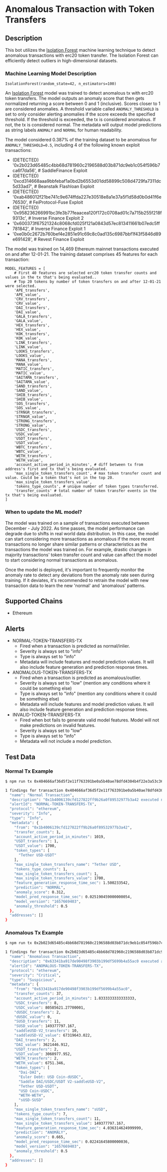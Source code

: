 # Anomalous Transaction with Token Transfers

## Description

This bot utilizes the [Isolation Forest](https://scikit-learn.org/stable/modules/outlier_detection.html#isolation-forest) machine learning technique to detect anomalous transactions with erc20 token transfer. The Isolation Forest can efficiently detect outliers in high-dimensional datasets.

### Machine Learning Model Description

```
IsolationForest(random_state=42, n_estimators=100)
```

An [Isolation Forest](https://scikit-learn.org/stable/modules/generated/sklearn.ensemble.IsolationForest.html#sklearn.ensemble.IsolationForest) model was trained to detect anomalous tx with erc20 token transfers. The model outputs an anomaly score that then gets normalized returning a score between 0 and 1 (inclusive). Scores closer to 1 are considered anomalies. A threshold variable called `ANOMALY_THRESHOLD` is set to only consider alerting anomalies if the score exceeds the specified threshold. If the threshold is exceeded, the tx is considered anomalous. If not, the tx is considered normal. The metadata will output model predictions as string labels `ANOMALY` and `NORMAL` for human readability.

The model considered 0.387% of the training dataset to be anomalous for `ANOMALY_THRESHOLD=0.5`, including 4 of the following known exploit transactions:

* (DETECTED) '0x2b023d65485c4bb68d781960c2196588d03b871dc9eb1c054f596b7ca6f7da56', # SaddleFinance Exploit
* (DETECTED) '0xcd314668aaa9bbfebaf1a0bd2b6553d01dd58899c508d4729fa7311dc5d33ad7', # Beanstalk Flashloan Exploit
* (DETECTED) '0xab486012f21be741c9e674ffda227e30518e8a1e37a5f1d58d0b0d41f6e76530', # FeiProtocol-Fuse Exploit
* (DETECTED) '0x958236266991bc3fe3b77feaacea120f172c0708ad01c7a715b255f218f9313c', # Inverse Finance Exploit 2
* '0x600373f67521324c8068cfd025f121a0843d57ec813411661b07edc5ff781842', # Inverse Finance Exploit 1
* '0xe0b0c2672b760bef4e2851e91c69c8c0ad135c6987bbf1f43f5846d89e691428', # Revest Finance Exploit

The model was trained on 14,469 Ethereum mainnet transactions executed on and after 12-01-21.
The training dataset comprises 45 features for each transaction:
```
MODEL_FEATURES = [
    # First 40 features are selected erc20 token transfer counts and values in the tx that's being evaluated..
    # Top 20 tokens by number of token transfers on and after 12-01-21 were selected.
    'APE_transfers',
    'APE_value',
    'CRV_transfers',
    'CRV_value',
    'DAI_transfers',
    'DAI_value',
    'GALA_transfers',
    'GALA_value',
    'HEX_transfers',
    'HEX_value',
    'KOK_transfers',
    'KOK_value',
    'LINK_transfers',
    'LINK_value',
    'LOOKS_transfers',
    'LOOKS_value',
    'MANA_transfers',
    'MANA_value',
    'MATIC_transfers',
    'MATIC_value',
    'SAITAMA_transfers',
    'SAITAMA_value',
    'SAND_transfers',
    'SAND_value',
    'SHIB_transfers',
    'SHIB_value',
    'SOS_transfers',
    'SOS_value',
    'STRNGR_transfers',
    'STRNGR_value',
    'STRONG_transfers',
    'STRONG_value',
    'USDC_transfers',
    'USDC_value',
    'USDT_transfers',
    'USDT_value',
    'WBTC_transfers',
    'WBTC_value',
    'WETH_transfers',
    'WETH_value',
    'account_active_period_in_minutes', # diff between tx from address's first and tx that's being evaluated.
    'max_single_token_transfers_count', # max token transfer count and value. Could be a token that's not in the top 20.
    'max_single_token_transfers_value',
    'tokens_type_counts', # unique number of token types transferred.
    'transfer_counts' # total number of token transfer events in the tx that's being evaluated.
]
```

### When to update the ML model?

The model was trained on a sample of transactions executed between December - July 2022. As time passes, the model performance can degrade due to shifts in real world data distribution. In this case, the model can start considering more transactions as anomalous if the more recent transactions no longer share similar patterns or characteristics as the transactions the model was trained on. For example, drastic changes in majority transactions' token transfer count and value can affect the model to start considering normal transactions as anomalous.

Once the model is deployed, it's important to frequently monitor the anomaly rate to detect any deviations from the anomaly rate seen during training. If it deviates, it's recommended to retrain the model with new transaction data to learn the new 'normal' and 'anomalous' patterns.


## Supported Chains

- Ethereum

## Alerts

- NORMAL-TOKEN-TRANSFERS-TX
  - Fired when a transaction is predicted as normal/inlier.
  - Severity is always set to "info"
  - Type is always set to "info"
  - Metadata will include features and model prediction values. It will also include feature generation and prediction response times.
- ANOMALOUS-TOKEN-TRANSFERS-TX
  - Fired when a transaction is predicted as anomalous/outlier.
  - Severity is always set to "low" (mention any conditions where it could be something else)
  - Type is always set to "info" (mention any conditions where it could be something else)
  - Metadata will include features and model prediction values. It will also include feature generation and prediction response times.
- INVALID-TOKEN-TRANSFERS-TX
  - Fired when bot fails to generate valid model features. Model will not make predictions on invalid features.
  - Severity is always set to "low"
  - Type is always set to "info"
  - Metadata will not include a model prediction.

## Test Data

### Normal Tx Example

```bash
$ npm run tx 0x404666af36d5f2e11f763391be0a5b40ae78dfd4304b4f22e3a53c369e779bf1

1 findings for transaction 0x404666af36d5f2e11f763391be0a5b40ae78dfd4304b4f22e3a53c369e779bf1 {
  "name": "Normal Transaction",
  "description": "0x1b4006139cfd127822ff9b26a0f89532977b3a42 executed normal tx with token transfers",
  "alertId": "NORMAL-TOKEN-TRANSFERS-TX",
  "protocol": "ethereum",
  "severity": "Info",
  "type": "Info",
  "metadata": {
    "from": "0x1b4006139cfd127822ff9b26a0f89532977b3a42",
    "transfer_counts": 1,
    "account_active_period_in_minutes": 1019,
    "USDT_transfers": 1,
    "USDT_value": 1700,
    "token_types": [
      "Tether USD-USDT"
    ],
    "max_single_token_transfers_name": "Tether USD",
    "tokens_type_counts": 1,
    "max_single_token_transfers_count": 1,
    "max_single_token_transfers_value": 1700,
    "feature_generation_response_time_sec": 1.500233542,
    "prediction": "NORMAL",
    "anomaly_score": 0.312,
    "model_pred_response_time_sec": 0.025190459000000054,
    "model_version": "1657669403",
    "anomaly_threshold": 0.5
  },
  "addresses": []
}
```


### Anomalous Tx Example

```bash
$ npm run tx 0x2b023d65485c4bb68d781960c2196588d03b871dc9eb1c054f596b7ca6f7da56

1 findings for transaction 0x2b023d65485c4bb68d781960c2196588d03b871dc9eb1c054f596b7ca6f7da56 {
  "name": "Anomalous Transaction",
  "description": "0x63341ba917de90498f3903b199df5699b4a55ac0 executed anomalous tx with token transfers",
  "alertId": "ANOMALOUS-TOKEN-TRANSFERS-TX",
  "protocol": "ethereum",
  "severity": "Critical",
  "type": "Suspicious",
  "metadata": {
    "from": "0x63341ba917de90498f3903b199df5699b4a55ac0",
    "transfer_counts": 37,
    "account_active_period_in_minutes": 1.8333333333333333,
    "USDC_transfers": 8,
    "USDC_value": 80585621.27700001,
    "dUSDC_transfers": 2,
    "dUSDC_value": 0,
    "SUSD_transfers": 11,
    "SUSD_value": 149377797.167,
    "saddleUSD-V2_transfers": 10,
    "saddleUSD-V2_value": 67319643.022,
    "DAI_transfers": 2,
    "DAI_value": 3621446.912,
    "USDT_transfers": 2,
    "USDT_value": 3060977.952,
    "WETH_transfers": 2,
    "WETH_value": 6751.346,
    "token_types": [
      "Dai-DAI",
      "Euler Debt: USD Coin-dUSDC",
      "Saddle DAI/USDC/USDT V2-saddleUSD-V2",
      "Tether USD-USDT",
      "USD Coin-USDC",
      "WETH-WETH",
      "sUSD-SUSD"
    ],
    "max_single_token_transfers_name": "sUSD",
    "tokens_type_counts": 7,
    "max_single_token_transfers_count": 11,
    "max_single_token_transfers_value": 149377797.167,
    "feature_generation_response_time_sec": 4.036314624999999,
    "prediction": "ANOMALY",
    "anomaly_score": 0.665,
    "model_pred_response_time_sec": 0.02241645800000036,
    "model_version": "1657669403",
    "anomaly_threshold": 0.5
  },
  "addresses": []
}
```
